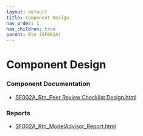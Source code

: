 ```yaml
---
layout: default
title: Component Design
nav_order: 1
has_children: true
parent: Rtn (SF002A)
---
```

# Component Design
### Component Documentation

- [SF002A_Rtn_Peer Review Checklist Design.html](Doc/SF002A_Rtn_Peer%20Review%20Checklist%20Design.html)

### Reports

- [SF002A_Rtn_ModelAdvisor_Report.html](Reports/SF002A_Rtn_ModelAdvisor_Report.html)

